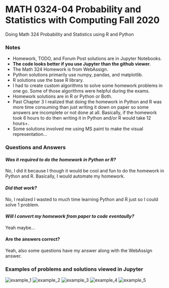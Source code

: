 # MATH 0324-04 Probability and Statistics with Computing Fall 2020
Doing Math 324 Probability and Statistics using R and Python

### Notes
- Homework, TODO, and Forum Post solutions are in Jupyter Notebooks.
- **The code looks better if you use Jupyter than the github viewer.**
- The Math 324 Homework is from WebAssign.
- Python solutions primarily use numpy, pandas, and matplotlib.
- R solutions use the base R library.
- I had to create custom algorithms to solve some homework problems in one go. Some of those algorithms were helpful during the exams.
- Homework solutions are in R or Python or Both.
- Past Chapter 3 I realized that doing the homework in Python and R was more time consuming than just writing it down on paper so some answers are incomplete or not done at all. Basically, if the homework took 6 hours to do then writing it in Python and/or R would take 12 hours+. 
- Some solutions involved me using MS paint to make the visual representation... 

### Questions and Answers
#### *Was it required to do the homework in Python or R?*
No, I did it because I though it would be cool and fun to do the homework in Python and R. Basically, I would automate my homework.
#### *Did that work?*
No, I realized I wasted to much time learning Python and R just so I could solve 1 problem.
#### *Will I convert my homework from paper to code eventaully?*
Yeah maybe...
#### Are the answers correct?
Yeah, also some questions have my answer along with the WebAssign answer.

### Examples of problems and solutions viewed in Jupyter
![example_1](../master/images/example_1.png)
![example_2](../master/images/example_2.png)
![example_3](../master/images/example_3.png)
![example_4](../master/images/example_4.png)
![example_5](../master/images/example_5.png)

